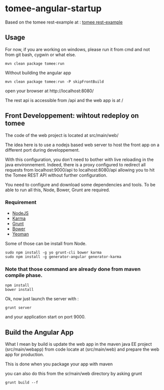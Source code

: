 tomee-angular-startup
==================

Based on the tomee rest-example at : [tomee rest-example]

Usage 
-----
For now, if you are working on windows, please run it from cmd and not from git bash, cygwin or what else.



	mvn clean package tomee:run

Without building the angular app

	mvn clean package tomee:run -P skipFrontBuild


open your browser at http://localhost:8080/

The rest api is accessible from /api and the web app is at / 


Front Developpement: wihtout redeploy on tomee
-------------------

The code of the web project is located at src/main/web/  

The idea here is to  use a nodejs based web server to host the front app on a different port during developpement.

With this configuration, you don't need to bother with live reloading in the java environnement. Indeed, there is a proxy configured to redirect all requests from localhost:9000/api to localhost:8080/api allowing you to hit the Tomee REST API without further configuration.



You need to configure and download some dependencies and tools. To be able to run all this,  Node, Bower, Grunt are required. 


### Requirement

* [NodeJS][node]
* [Karma][karma]
* [Grunt][grunt]
* [Bower][bower]
* [Yeoman][yo]


Some of those can be install from Node.

	sudo npm install -g yo grunt-cli bower karma
	sudo npm install -g generator-angular generator-karma

### Note that those command are already done from maven compile phase.

	
	npm install
	bower install



Ok, now just launch the server with : 

	grunt server

and your application start on port 9000.

Build the Angular App
---------------------

What I mean by build is update the web app in the maven java EE project (src/main/webapp) from code locate at (src/main/web) and prepare the web app for production.

This is done when you package your app with maven 

you can also do this from the sr/main/web directory by asking grunt

	grunt build --f



[node]: http://nodejs.org "NodeJs"
[karma]: http://karma-runner.github.io "Karma"
[phantomjs]: http://phantomjs.org/ "PhantomJS"
[yo]: http://yeoman.io/ "Yeoman"
[grunt]: http://gruntjs.com/ "Grunt"
[bower]: https://github.com/bower/bower "Bower"
[generator-angular]: https://github.com/yeoman/generator-angular
[tomee rest-example]: http://tomee.apache.org/examples-trunk/rest-example/README.html 

